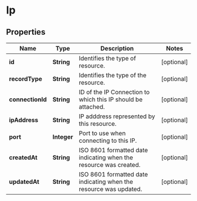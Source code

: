 

# Ip

## Properties

Name | Type | Description | Notes
------------ | ------------- | ------------- | -------------
**id** | **String** | Identifies the type of resource. |  [optional]
**recordType** | **String** | Identifies the type of the resource. |  [optional]
**connectionId** | **String** | ID of the IP Connection to which this IP should be attached. |  [optional]
**ipAddress** | **String** | IP adddress represented by this resource. |  [optional]
**port** | **Integer** | Port to use when connecting to this IP. |  [optional]
**createdAt** | **String** | ISO 8601 formatted date indicating when the resource was created. |  [optional]
**updatedAt** | **String** | ISO 8601 formatted date indicating when the resource was updated. |  [optional]



